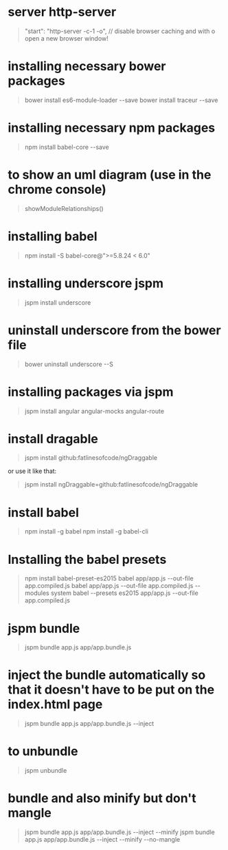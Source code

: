 # server http-server
> "start": "http-server -c-1 -o", // disable browser caching and with o open a new browser window!

# installing necessary bower packages
> bower install es6-module-loader --save
> bower install traceur --save

# installing necessary npm packages
> npm install babel-core --save

# to show an uml diagram (use in the chrome console)
> showModuleRelationships()

# installing babel
> npm install -S babel-core@">=5.8.24 < 6.0"

# installing underscore jspm
> jspm install underscore

# uninstall underscore from the bower file
>bower uninstall underscore --S

# installing packages via jspm
>jspm install angular angular-mocks angular-route

# install dragable
> jspm install github:fatlinesofcode/ngDraggable

or use it like that: 
> jspm install ngDraggable=github:fatlinesofcode/ngDraggable

# install babel
>npm install -g babel
>npm install -g babel-cli

# Installing the babel presets
>npm install babel-preset-es2015
>babel app/app.js --out-file app.compiled.js
>babel app/app.js --out-file app.compiled.js --modules system
>babel --presets es2015 app/app.js --out-file app.compiled.js

# jspm bundle
>jspm bundle app.js app/app.bundle.js


# inject the bundle automatically so that it doesn't have to be put on the index.html page
>jspm bundle app.js app/app.bundle.js --inject

# to unbundle 
>jspm unbundle 

# bundle and also minify but don't mangle
>jspm bundle app.js app/app.bundle.js --inject --minify
>jspm bundle app.js app/app.bundle.js --inject --minify --no-mangle


